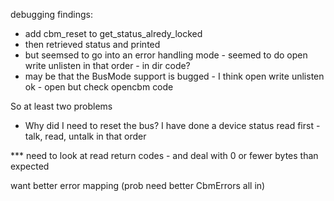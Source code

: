 debugging findings:
- add cbm_reset to get_status_alredy_locked
- then retrieved status and printed
- but seemsed to go into an error handling mode - seemed to do open write unlisten in that order - in dir code?
- may be that the BusMode support is bugged - I think open write unlisten ok - open but check opencbm code

So at least two problems
- Why did I need to reset the bus?  I have done a device status read first - talk, read, untalk in that order

*** need to look at read return codes - and deal with 0 or fewer bytes than expected

want better error mapping (prob need better CbmErrors all in)